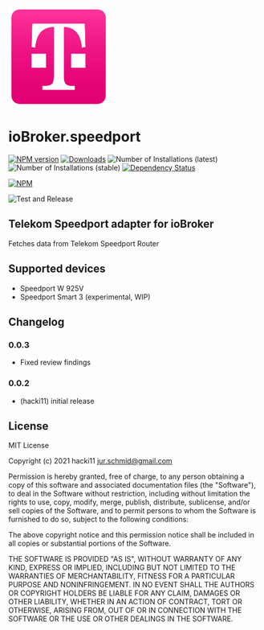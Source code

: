 ![Logo](admin/speedport.png)
# ioBroker.speedport

[![NPM version](https://img.shields.io/npm/v/iobroker.speedport.svg)](https://www.npmjs.com/package/iobroker.speedport)
[![Downloads](https://img.shields.io/npm/dm/iobroker.speedport.svg)](https://www.npmjs.com/package/iobroker.speedport)
![Number of Installations (latest)](https://iobroker.live/badges/speedport-installed.svg)
![Number of Installations (stable)](https://iobroker.live/badges/speedport-stable.svg)
[![Dependency Status](https://img.shields.io/david/hacki11/iobroker.speedport.svg)](https://david-dm.org/hacki11/iobroker.speedport)

[![NPM](https://nodei.co/npm/iobroker.speedport.png?downloads=true)](https://nodei.co/npm/iobroker.speedport/)

![Test and Release](https://github.com/hacki11/ioBroker.speedport/workflows/Test%20and%20Release/badge.svg)

## Telekom Speedport adapter for ioBroker

Fetches data from Telekom Speedport Router

## Supported devices
* Speedport W 925V
* Speedport Smart 3 (experimental, WIP)

## Changelog

### 0.0.3
* Fixed review findings

### 0.0.2
* (hacki11) initial release

## License
MIT License

Copyright (c) 2021 hacki11 <jur.schmid@gmail.com>

Permission is hereby granted, free of charge, to any person obtaining a copy
of this software and associated documentation files (the "Software"), to deal
in the Software without restriction, including without limitation the rights
to use, copy, modify, merge, publish, distribute, sublicense, and/or sell
copies of the Software, and to permit persons to whom the Software is
furnished to do so, subject to the following conditions:

The above copyright notice and this permission notice shall be included in all
copies or substantial portions of the Software.

THE SOFTWARE IS PROVIDED "AS IS", WITHOUT WARRANTY OF ANY KIND, EXPRESS OR
IMPLIED, INCLUDING BUT NOT LIMITED TO THE WARRANTIES OF MERCHANTABILITY,
FITNESS FOR A PARTICULAR PURPOSE AND NONINFRINGEMENT. IN NO EVENT SHALL THE
AUTHORS OR COPYRIGHT HOLDERS BE LIABLE FOR ANY CLAIM, DAMAGES OR OTHER
LIABILITY, WHETHER IN AN ACTION OF CONTRACT, TORT OR OTHERWISE, ARISING FROM,
OUT OF OR IN CONNECTION WITH THE SOFTWARE OR THE USE OR OTHER DEALINGS IN THE
SOFTWARE.